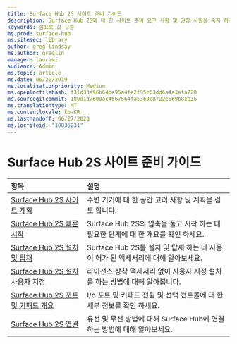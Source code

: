 ```yaml
---
title: Surface Hub 2S 사이트 준비 가이드
description: Surface Hub 2S에 대 한 사이트 준비 요구 사항 및 권장 사항을 숙지 하세요.
keywords: 쉼표로 값 구분
ms.prod: surface-hub
ms.sitesec: library
author: greg-lindsay
ms.author: greglin
manager: laurawi
audience: Admin
ms.topic: article
ms.date: 06/20/2019
ms.localizationpriority: Medium
ms.openlocfilehash: f31d33a96b64be95a4fe2f95c63dd6a4a3afa720
ms.sourcegitcommit: 109d1d7608ac4667564fa5369e8722e569b8ea36
ms.translationtype: MT
ms.contentlocale: ko-KR
ms.lasthandoff: 06/27/2020
ms.locfileid: "10835231"
---
```

# Surface Hub 2S 사이트 준비 가이드

|**항목**|**설명**|
|:-------|:-------|
| [Surface Hub 2S 사이트 계획](surface-hub-2s-site-planning.md) | 주변 기기에 대 한 공간 고려 사항 및 계획을 검토 합니다. |
| [Surface Hub 2S 빠른 시작](surface-hub-2s-quick-start.md) | Surface Hub 2S의 압축을 풀고 시작 하는 데 필요한 단계에 대 한 개요를 확인 하세요. |
| [Surface Hub 2S 설치 및 탑재](surface-hub-2s-install-mount.md) | Surface Hub 2S를 설치 및 탑재 하는 데 사용이 허가 된 액세서리에 대해 알아보세요. |
| [Surface Hub 2S 설치 사용자 지정](surface-hub-2s-custom-install.md) | 라이선스 장착 액세서리 없이 사용자 지정 설치를 하는 방법에 대해 알아봅니다.|
| [Surface Hub 2S 포트 및 키패드 개요](surface-hub-2s-port-keypad-overview.md) | I/o 포트 및 키패드 전원 및 선택 컨트롤에 대 한 세부 정보를 확인 하세요. |
| [Surface Hub 2S 연결](surface-hub-2s-connect.md) | 유선 및 무선 방법에 대해 Surface Hub에 연결 하는 방법에 대해 알아보세요.|
